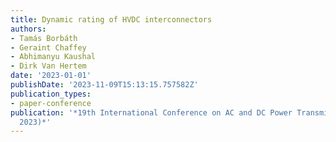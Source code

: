 ```yaml
---
title: Dynamic rating of HVDC interconnectors
authors:
- Tamás Borbáth
- Geraint Chaffey
- Abhimanyu Kaushal
- Dirk Van Hertem
date: '2023-01-01'
publishDate: '2023-11-09T15:13:15.757582Z'
publication_types:
- paper-conference
publication: '*19th International Conference on AC and DC Power Transmission (ACDC
  2023)*'
---
```

